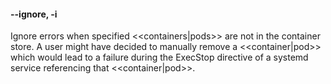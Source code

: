 #### **--ignore**, **-i**

Ignore errors when specified <<containers|pods>> are not in the container store.  A user
might have decided to manually remove a <<container|pod>> which would lead to a failure
during the ExecStop directive of a systemd service referencing that <<container|pod>>.
